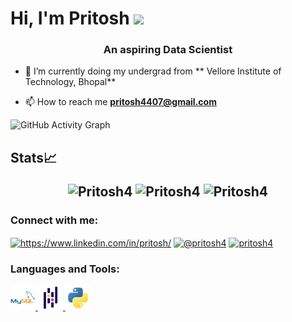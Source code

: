 # Hi, I'm Pritosh <img src="https://github.com/TheDudeThatCode/TheDudeThatCode/blob/master/Assets/Hi.gif" width="29px">

<h3 align="center">An aspiring Data Scientist </h3>

- 🌱 I’m currently doing my undergrad from ** Vellore Institute of Technology, Bhopal**

- 📫 How to reach me **pritosh4407@gmail.com**

![GitHub Activity Graph](https://activity-graph.herokuapp.com/graph?username=Pritosh4&theme=dracula&hide_border=true)


## Stats📈 <p align="center"> <img width="40%" src="https://github-readme-stats.vercel.app/api/top-langs?username=Pritosh4&show_icons=true&theme=dracula&title_color=ff8000&text_color=ffffff&bg_color=6a6a6a&locale=en&layout=compact&hide_border=true" alt="Pritosh4" />  <img width="48%" src="https://github-readme-stats.vercel.app/api?username=Pritosh4&show_icons=true&theme=dracula&title_color=ff8000&text_color=ffffff&bg_color=6a6a6a&locale=en&hide_border=true" alt="Pritosh4" /> <img width="48%" src="https://github-readme-streak-stats.herokuapp.com/?user=Pritosh4&theme=highcontrast&hide_border=true" alt="Pritosh4" /> </p>

<h3 align="left">Connect with me:</h3>
<p align="left">
<a href="https://linkedin.com/in/https://www.linkedin.com/in/pritosh/" target="blank"><img align="center" src="https://raw.githubusercontent.com/rahuldkjain/github-profile-readme-generator/master/src/images/icons/Social/linked-in-alt.svg" alt="https://www.linkedin.com/in/pritosh/" height="30" width="40" /></a>
<a href="https://medium.com/@pritosh4" target="blank"><img align="center" src="https://raw.githubusercontent.com/rahuldkjain/github-profile-readme-generator/master/src/images/icons/Social/medium.svg" alt="@pritosh4" height="30" width="40" /></a>
<a href="https://www.hackerrank.com/pritosh4" target="blank"><img align="center" src="https://raw.githubusercontent.com/rahuldkjain/github-profile-readme-generator/master/src/images/icons/Social/hackerrank.svg" alt="pritosh4" height="30" width="40" /></a>
</p>

<h3 align="left">Languages and Tools:</h3>
<p align="left"> <a href="https://www.mysql.com/" target="_blank" rel="noreferrer"> <img src="https://raw.githubusercontent.com/devicons/devicon/master/icons/mysql/mysql-original-wordmark.svg" alt="mysql" width="40" height="40"/> </a> <a href="https://pandas.pydata.org/" target="_blank" rel="noreferrer"> <img src="https://raw.githubusercontent.com/devicons/devicon/2ae2a900d2f041da66e950e4d48052658d850630/icons/pandas/pandas-original.svg" alt="pandas" width="40" height="40"/> </a> <a href="https://www.python.org" target="_blank" rel="noreferrer"> <img src="https://raw.githubusercontent.com/devicons/devicon/master/icons/python/python-original.svg" alt="python" width="40" height="40"/> </a> </p>


<!---
Pritosh4/Pritosh4 is a ✨ special ✨ repository because its `README.md` (this file) appears on your GitHub profile.
You can click the Preview link to take a look at your changes.
--->
